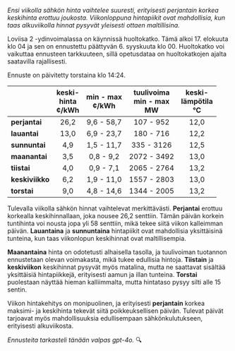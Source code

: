 *Ensi viikolla sähkön hinta vaihtelee suuresti, erityisesti perjantain korkea keskihinta erottuu joukosta. Viikonloppuna hintapiikit ovat mahdollisia, kun taas alkuviikolla hinnat pysyvät yleisesti ottaen maltillisina.*

Loviisa 2 -ydinvoimalassa on käynnissä huoltokatko. Tämä alkoi 17. elokuuta klo 04 ja sen on ennustettu päättyvän 6. syyskuuta klo 00. Huoltokatko voi vaikuttaa ennusteen tarkkuuteen, sillä opetusdataa on huoltokatkojen ajalta saatavilla rajallisesti.

Ennuste on päivitetty torstaina klo 14:24.

|               | keski-<br>hinta<br>¢/kWh | min - max<br>¢/kWh | tuulivoima<br>min - max<br>MW | keski-<br>lämpötila<br>°C |
|:-------------|:----------------:|:----------------:|:-------------:|:-------------:|
| **perjantai**  |         26,2         |     9,6 - 58,7     |    107 - 952     |       12,0       |
| **lauantai**  |         13,0         |     6,9 - 23,7     |    180 - 716     |       12,2       |
| **sunnuntai** |         4,9          |     1,5 - 11,7     |   335 - 3126    |       12,5       |
| **maanantai** |         3,5          |     0,8 - 9,2      |  2072 - 3492   |       13,0       |
| **tiistai**   |         4,0          |     0,9 - 7,1      |  2065 - 2764   |       13,2       |
| **keskiviikko** |      6,2          |     1,9 - 11,0     |  1557 - 2803   |       13,0       |
| **torstai**   |         9,0          |     4,8 - 14,6     |  1344 - 2005   |       13,2       |

Tulevalla viikolla sähkön hinnat vaihtelevat merkittävästi. **Perjantai** erottuu korkealla keskihinnallaan, joka nousee 26,2 senttiin. Tämän päivän korkein tuntihinta voi nousta jopa yli 58 senttiin, mikä tekee siitä viikon kalleimman päivän. **Lauantaina** ja **sunnuntaina** hintapiikit ovat mahdollisia yksittäisinä tunteina, kun taas viikonlopun keskihinnat ovat maltillisempia.

**Maanantaina** hinta on odotetusti alhaisella tasolla, ja tuulivoiman tuotannon ennustetaan olevan voimakasta, mikä tukee edullisia hintoja. **Tiistain** ja **keskiviikon** keskihinnat pysyvät myös matalina, mutta ne saattavat sisältää yksittäisiä hintapiikkejä, erityisesti aamun ja illan tunteina. **Torstai** puolestaan näyttää hieman kalliimmalta, mutta hintataso pysyy silti alle 15 sentin.

Viikon hintakehitys on monipuolinen, ja erityisesti **perjantain** korkea maksimi- ja keskihinta tekevät siitä poikkeuksellisen päivän. Tulevat päivät tarjoavat myös mahdollisuuksia edullisempaan sähkönkulutukseen, erityisesti alkuviikosta.

*Ennusteita tarkasteli tänään valpas gpt-4o.* 🔍
